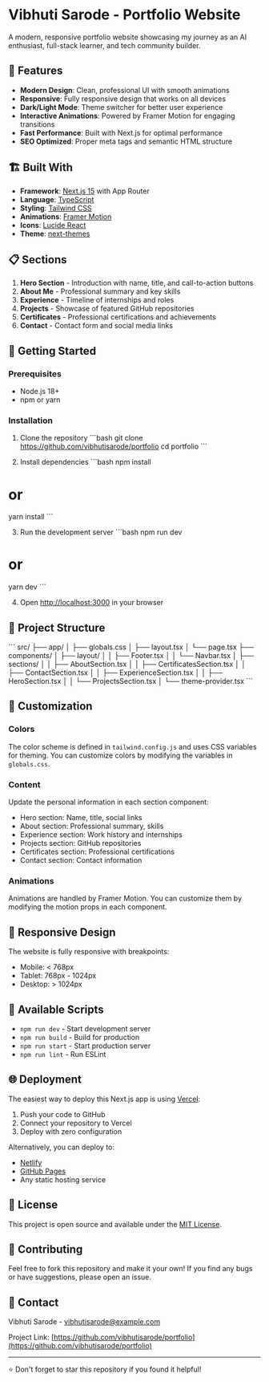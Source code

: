 # Vibhuti Sarode - Portfolio Website

A modern, responsive portfolio website showcasing my journey as an AI enthusiast, full-stack learner, and tech community builder.

## 🌟 Features

- **Modern Design**: Clean, professional UI with smooth animations
- **Responsive**: Fully responsive design that works on all devices
- **Dark/Light Mode**: Theme switcher for better user experience
- **Interactive Animations**: Powered by Framer Motion for engaging transitions
- **Fast Performance**: Built with Next.js for optimal performance
- **SEO Optimized**: Proper meta tags and semantic HTML structure

## 🏗️ Built With

- **Framework**: [Next.js 15](https://nextjs.org/) with App Router
- **Language**: [TypeScript](https://www.typescriptlang.org/)
- **Styling**: [Tailwind CSS](https://tailwindcss.com/)
- **Animations**: [Framer Motion](https://www.framer.com/motion/)
- **Icons**: [Lucide React](https://lucide.dev/)
- **Theme**: [next-themes](https://github.com/pacocoursey/next-themes)

## 📋 Sections

1. **Hero Section** - Introduction with name, title, and call-to-action buttons
2. **About Me** - Professional summary and key skills
3. **Experience** - Timeline of internships and roles
4. **Projects** - Showcase of featured GitHub repositories
5. **Certificates** - Professional certifications and achievements
6. **Contact** - Contact form and social media links

## 🚀 Getting Started

### Prerequisites

- Node.js 18+ 
- npm or yarn

### Installation

1. Clone the repository
\`\`\`bash
git clone https://github.com/vibhutisarode/portfolio
cd portfolio
\`\`\`

2. Install dependencies
\`\`\`bash
npm install
# or
yarn install
\`\`\`

3. Run the development server
\`\`\`bash
npm run dev
# or
yarn dev
\`\`\`

4. Open [http://localhost:3000](http://localhost:3000) in your browser

## 📁 Project Structure

\`\`\`
src/
├── app/
│   ├── globals.css
│   ├── layout.tsx
│   └── page.tsx
├── components/
│   ├── layout/
│   │   ├── Footer.tsx
│   │   └── Navbar.tsx
│   ├── sections/
│   │   ├── AboutSection.tsx
│   │   ├── CertificatesSection.tsx
│   │   ├── ContactSection.tsx
│   │   ├── ExperienceSection.tsx
│   │   ├── HeroSection.tsx
│   │   └── ProjectsSection.tsx
│   └── theme-provider.tsx
\`\`\`

## 🎨 Customization

### Colors
The color scheme is defined in `tailwind.config.js` and uses CSS variables for theming. You can customize colors by modifying the variables in `globals.css`.

### Content
Update the personal information in each section component:
- Hero section: Name, title, social links
- About section: Professional summary, skills
- Experience section: Work history and internships
- Projects section: GitHub repositories
- Certificates section: Professional certifications
- Contact section: Contact information

### Animations
Animations are handled by Framer Motion. You can customize them by modifying the motion props in each component.

## 📱 Responsive Design

The website is fully responsive with breakpoints:
- Mobile: < 768px
- Tablet: 768px - 1024px  
- Desktop: > 1024px

## 🔧 Available Scripts

- `npm run dev` - Start development server
- `npm run build` - Build for production
- `npm run start` - Start production server
- `npm run lint` - Run ESLint

## 🌐 Deployment

The easiest way to deploy this Next.js app is using [Vercel](https://vercel.com/):

1. Push your code to GitHub
2. Connect your repository to Vercel
3. Deploy with zero configuration

Alternatively, you can deploy to:
- [Netlify](https://netlify.com/)
- [GitHub Pages](https://pages.github.com/)
- Any static hosting service

## 📄 License

This project is open source and available under the [MIT License](LICENSE).

## 🤝 Contributing

Feel free to fork this repository and make it your own! If you find any bugs or have suggestions, please open an issue.

## 📧 Contact

Vibhuti Sarode - [vibhutisarode@example.com](mailto:vibhutisarode@example.com)

Project Link: [https://github.com/vibhutisarode/portfolio](https://github.com/vibhutisarode/portfolio)

---

⭐ Don't forget to star this repository if you found it helpful!
